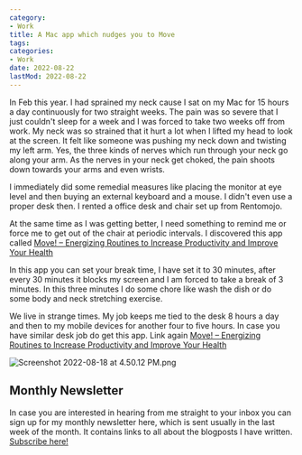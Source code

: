 ```yaml
---
category:
- Work
title: A Mac app which nudges you to Move
tags:
categories:
- Work
date: 2022-08-22
lastMod: 2022-08-22
---
```

In Feb this year. I had sprained my neck cause I sat on my Mac for 15 hours a day continuously for two straight weeks. The pain was so severe that I just couldn't sleep for a week and I was forced to take two weeks off from work. My neck was so strained that it hurt a lot when I lifted my head to look at the screen. It felt like someone was pushing my neck down and twisting my left arm. Yes, the three kinds of nerves which run through your neck go along your arm. As the nerves in your neck get choked, the pain shoots down towards your arms and even wrists.

I immediately did some remedial measures like placing the monitor at eye level and then buying an external keyboard and a mouse. I didn't even use a proper desk then. I rented a office desk and chair set up from Rentomojo.

At the same time as I was getting better, I need something to remind me or force me to get out of the chair at periodic intervals. I discovered this app called [Move! – Energizing Routines to Increase Productivity and Improve Your Health](https://christiantietze.de/move-work-break/)

In this app you can set your break time, I have set it to 30 minutes, after every 30 minutes it blocks my screen and I am forced to take a break of 3 minutes. In this three minutes I do some chore like wash the dish or do some body and neck stretching exercise.

We live in strange times. My job keeps me tied to the desk 8 hours a day and then to my mobile devices for another four to five hours. In case you have similar desk job do get this app. Link again [Move! – Energizing Routines to Increase Productivity and Improve Your Health](https://christiantietze.de/move-work-break/)

![Screenshot 2022-08-18 at 4.50.12 PM.png](/assets/screenshot_2022-08-18_at_4.50.12_pm_1660822082461_0.png)

## Monthly Newsletter

In case you are interested in hearing from me straight to your inbox you can sign up for my monthly newsletter here, which is sent usually in the last week of the month. It contains links to all about the blogposts I have written. [Subscribe here!](https://www.getrevue.co/profile)
